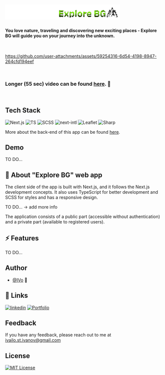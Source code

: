 <!-- # Explore BG -->

# ![Screenshot](./public/images/screenshot-logo.png)

#### You love nature, traveling and discovering new exciting places - Explore BG will guide you on  your journey into the unknown.

<br>

https://github.com/user-attachments/assets/59254316-6d54-4198-8947-264cfd194eef

<br>

### Longer (55 sec) video can be found [here](https://res.cloudinary.com/dutypcgui/video/upload/v1723892179/x-bg_nhrlfr.mp4). 👀

<br>

## Tech Stack

![Next.js](https://img.shields.io/badge/Next.js-black?logo=next.js) 
![TS](https://img.shields.io/badge/TypeScript-blue?logo=TypeScript&logoColor=white) 
![SCSS](https://img.shields.io/badge/SCSS-pink?logo=SASS) 
![next-intl](https://img.shields.io/badge/next-intl-blue) 
![Leaflet](https://img.shields.io/badge/Leaflet-green?logo=Leaflet&logoColor=darkgreen) 
![Sharp](https://img.shields.io/badge/Sharp-white?logo=Sharp) 

More about the back-end of this app can be found [here](https://github.com/ExploreBG/ExploreBG-API).

## Demo

<!-- View a demo of this app [here](). 👀 -->
TO DO...

## 🚀 About "Explore BG" web app

The client side of the app is built with Next.js, and it follows the Next.js development concepts. It also uses TypeScript for better development and SCSS for styles and has a responsive design.

TO DO...  -> add more info

The application consists of a public part (accessible without authentication) and a private part (available to registered users).

## ⚡ Features

TO DO...

<!--

## Run Locally

- First run [this server](https://github.com/ExploreBG/ExploreBG--API) 

- Clone the project

```bash
  git clone https://github.com/ExploreBG/ExploreBG
```

- Install dependencies

```bash
  npm i
```

- Start the application with

```bash
  npm run dev
```

-->

## Author

- [@IVo](https://github.com/Ivaylo-St-Ivanov) 👋

## 🔗 Links

[![linkedin](https://img.shields.io/badge/linkedin-0A66C2?style=for-the-badge&logo=linkedin&logoColor=white)](https://www.linkedin.com/in/ivaylo-st-ivanov)
[![Portfolio](https://img.shields.io/badge/My_portfolio-44CC11?style=for-the-badge)](https://ivaylo-ivanov-org.github.io)

## Feedback

If you have any feedback, please reach out to me at ivailo.st.ivanov@gmail.com

## License

[![MIT License](https://img.shields.io/badge/License-MIT-green.svg)](https://choosealicense.com/licenses/mit/)
